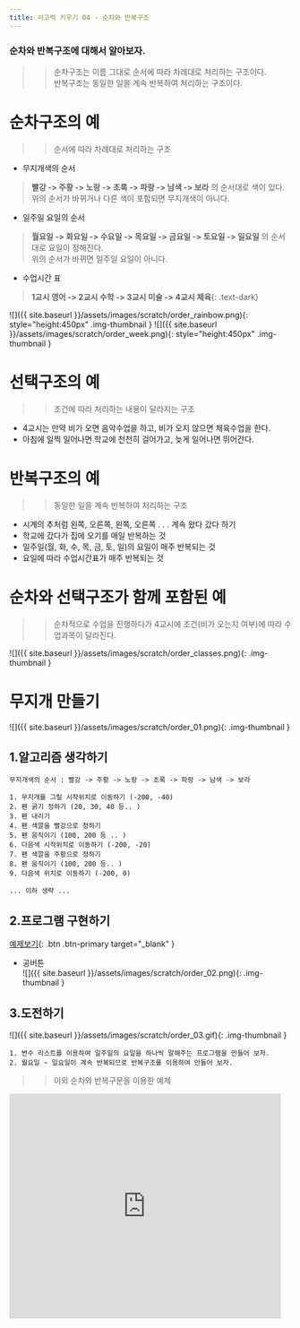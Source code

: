 ```yaml
---
title: 사고력 키우기 04 - 순차와 반복구조
---
```


### 순차와 반복구조에 대해서 알아보자.    

>> 순차구조는 이름 그대로 순서에 따라 차례대로 처리하는 구조이다.     
>> 반복구조는 동일한 일을 계속 반복하여 처리하는 구조이다.

# 순차구조의 예    
>> 순서에 따라 차례대로 처리하는 구조

+ 무지개색의 순서
> **빨강 -> 주황 -> 노랑 -> 초록 -> 파랑 -> 남색 -> 보라** 의 순서대로 색이 있다.    
> 위의 순서가 바뀌거나 다른 색이 포함되면 무지개색이 아니다.    

+ 일주일 요일의 순서
> **월요일 -> 화요일 -> 수요일 -> 목요일 -> 금요일 -> 토요일 -> 일요일** 의 순서대로 요일이 정해진다.    
> 위의 순서가 바뀌면 일주일 요일이 아니다.    

+ 수업시간 표    
> **1교시 영어 -> 2교시 수학 -> 3교시 미술 -> 4교시 체육**{: .text-dark}   

![]({{ site.baseurl }}/assets/images/scratch/order_rainbow.png){: style="height:450px" .img-thumbnail }
![]({{ site.baseurl }}/assets/images/scratch/order_week.png){: style="height:450px" .img-thumbnail }

# 선택구조의 예    
>> 조건에 따라 처리하는 내용이 달라지는 구조

+ 4교시는 만약 비가 오면 음악수업을 하고, 비가 오지 않으면 체육수업을 한다.
+ 아침에 일찍 일어나면 학교에 천천히 걸어가고, 늦게 일어나면 뛰어간다.

# 반복구조의 예
>> 동일한 일을 계속 반복하여 처리하는 구조

+ 시계의 추처럼 왼쪽, 오른쪽, 왼쪽, 오른쪽 . . .  계속 왔다 갔다 하기    
+ 학교에 갔다가 집에 오기를 매일 반복하는 것    
+ 일주일(월, 화, 수, 목, 금, 토, 일)의 요일이 매주 반복되는 것    
+ 요일에 따라 수업시간표가 매주 반복되는 것    


# 순차와 선택구조가 함께 포함된 예
>> 순차적으로 수업을 진행하다가 4교시에 조건(비가 오는지 여부)에 따라 수업과목이 달라진다.    

![]({{ site.baseurl }}/assets/images/scratch/order_classes.png){: .img-thumbnail }

# 무지개 만들기
![]({{ site.baseurl }}/assets/images/scratch/order_01.png){: .img-thumbnail }

## 1.알고리즘 생각하기
```
무지개색의 순서 : 빨강 -> 주황 -> 노랑 -> 초록 -> 파랑 -> 남색 -> 보라

1. 무지개를 그릴 시작위치로 이동하기 (-200, -40) 
2. 펜 굵기 정하기 (20, 30, 40 등.. )
3. 펜 내리기
4. 펜 색깔을 빨강으로 정하기
5. 펜 움직이기 (100, 200 등 .. )
6. 다음색 시작위치로 이동하기 (-200, -20)
7. 펜 색깔을 주황으로 정하기
8. 펜 움직이기 (100, 200 등.. )
9. 다음색 위치로 이동하기 (-200, 0) 

... 이하 생략 ...
```

## 2.프로그램 구현하기

[예제보기](https://scratch.mit.edu/projects/619083044/){: .btn .btn-primary target="_blank" }    
+ 공버튼    
![]({{ site.baseurl }}/assets/images/scratch/order_02.png){: .img-thumbnail }
    

## 3.도전하기

![]({{ site.baseurl }}/assets/images/scratch/order_03.gif){: .img-thumbnail }    
    

```
1. 변수 리스트를 이용하여 일주일의 요일을 하나씩 말해주는 프로그램을 만들어 보자.
2. 월요일 ~ 일요일이 계속 반복되므로 반복구조를 이용하여 만들어 보자.
```

>> 이외 순차와 반복구문을 이용한 예제       
<div class="if-containerm">
<iframe src="https://scratch.mit.edu/projects/617168468/embed" allowtransparency="true" width="485" height="402" class="if-video"  frameborder="0" scrolling="no" allowfullscreen></iframe>
</div>

